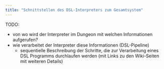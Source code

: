 ```yaml
---
title: "Schnittstellen des DSL-Interpreters zum Gesamtsystem"
---
```


TODO:

- von wo wird der Interpreter im Dungeon mit welchen Informationen aufgerufen?
- wie verarbeitet der Interpreter diese Informationen (DSL-Pipeline)
  - sequentielle Beschreibung der Schritte, die zur Verarbeitung eines DSL Programms
    durchlaufen werden (mit Links zu den Wiki-Seiten mit weiteren Details)

